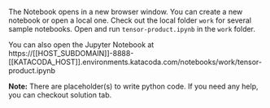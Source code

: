 The Notebook opens in a new browser window. You can create a new notebook or open a local one. Check out the local folder `work` for several sample notebooks. Open and run `tensor-product.ipynb` in the `work` folder.

You can also open the Jupyter Notebook at https://[[HOST_SUBDOMAIN]]-8888-[[KATACODA_HOST]].environments.katacoda.com/notebooks/work/tensor-product.ipynb

**Note:**
There are placeholder(s) to write python code. If you need any help, you can checkout solution tab.